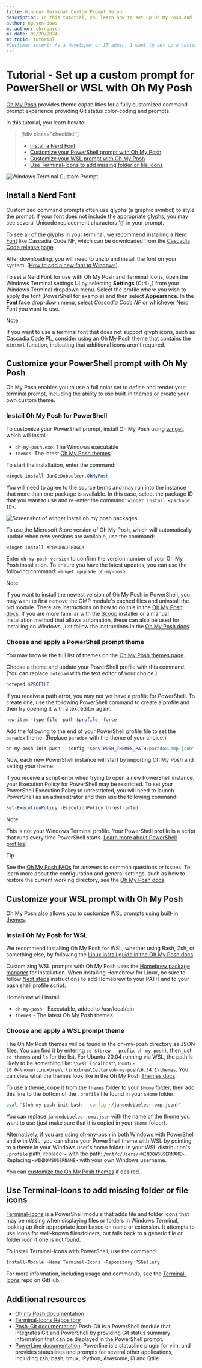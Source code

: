 ```yaml
---
title: Windows Terminal Custom Prompt Setup
description: In this tutorial, you learn how to set up Oh My Posh and Terminal-Icons in Windows Terminal.
author: nguyen-dows
ms.author: chrnguyen
ms.date: 09/20/2024
ms.topic: tutorial
#Customer intent: As a developer or IT admin, I want to set up a customized command line experience using Oh My Posh, Terminal-Icons, and posh-git in my Windows Terminal.
---
```


# Tutorial - Set up a custom prompt for PowerShell or WSL with Oh My Posh

[Oh My Posh](https://ohmyposh.dev) provides theme capabilities for a fully customized command prompt experience providing Git status color-coding and prompts.

In this tutorial, you learn how to:

> [!div class="checklist"]
>
> * [Install a Nerd Font](#install-a-nerd-font)
> * [Customize your PowerShell prompt with Oh My Posh](#customize-your-powershell-prompt-with-oh-my-posh)
> * [Customize your WSL prompt with Oh My Posh](#customize-your-wsl-prompt-with-oh-my-posh)
> * [Use Terminal-Icons to add missing folder or file icons](#use-terminal-icons-to-add-missing-folder-or-file-icons)

![Windows Terminal Custom Prompt](./../images/custom-prompt.png)

## Install a Nerd Font

Customized command prompts often use glyphs (a graphic symbol) to style the prompt. If your font does not include the appropriate glyphs, you may see several Unicode replacement characters '&#x25AF;' in your prompt. 

To see all of the glyphs in your terminal, we recommend installing a [Nerd Font](https://www.nerdfonts.com/font-downloads) like Cascadia Code NF, which can be downloaded from the [Cascadia Code release page](https://github.com/microsoft/cascadia-code/releases).

After downloading, you will need to unzip and install the font on your system. ([How to add a new font to Windows](https://support.microsoft.com/en-us/office/add-a-font-b7c5f17c-4426-4b53-967f-455339c564c1)).

To set a Nerd Font for use with Oh My Posh and Terminal Icons, open the Windows Terminal settings UI by selecting **Settings** (Ctrl+,) from your Windows Terminal dropdown menu. Select the profile where you wish to apply the font (PowerShell for example) and then select **Appearance**. In the **Font face** drop-down menu, select *Cascadia Code NF* or whichever Nerd Font you want to use.

> [!NOTE]
> If you want to use a terminal font that does not support glyph icons, such as [Cascadia Code PL](https://github.com/microsoft/cascadia-code/releases), consider using an Oh My Posh theme that contains the `minimal` function, indicating that additional icons aren't required.

## Customize your PowerShell prompt with Oh My Posh

Oh My Posh enables you to use a full color set to define and render your terminal prompt, including the ability to use built-in themes or create your own custom theme.

### Install Oh My Posh for PowerShell

To customize your PowerShell prompt, install Oh My Posh using [winget](/windows/package-manager/winget), which will install:

- `oh-my-posh.exe`: The Windows executable
- `themes`: The latest [Oh My Posh themes](https://ohmyposh.dev/docs/themes)

To start the installation, enter the command:

```powershell
winget install JanDeDobbeleer.OhMyPosh
```

You will need to agree to the source terms and may run into the instance that more than one package is available. In this case, select the package ID that you want to use and re-enter the command: `winget install <package ID>`.

![Screenshot of winget install oh my posh packages.](../images/oh-my-posh-winget.png)

To use the Microsoft Store version of Oh My Posh, which will automatically update when new versions are available, use the command:

```powershell
winget install XP8K0HKJFRXGCK
```

Enter `oh-my-posh version` to confirm the version number of your Oh My Posh installation. To ensure you have the latest updates, you can use the following command: `winget upgrade oh-my-posh`.

> [!NOTE]
> If you want to install the newest version of Oh My Posh in PowerShell, you may want to first remove the OMP module's cached files and uninstall the old module. There are instructions on how to do this in the [Oh My Posh docs](https://ohmyposh.dev/docs/migrating#migration-steps).
> If you are more familiar with the [Scoop](https://scoop.sh/) installer or a manual installation method that allows automation, these can also be used for installing on Windows, just follow the instructions in the [Oh My Posh docs](https://ohmyposh.dev/docs/installation/windows).

### Choose and apply a PowerShell prompt theme

You may browse the full list of themes on the [Oh My Posh themes page](https://ohmyposh.dev/docs/themes).

Choose a theme and update your PowerShell profile with this command. (You can replace `notepad` with the text editor of your choice.)

```powershell
notepad $PROFILE
```

If you receive a path error, you may not yet have a profile for PowerShell. To create one, use the following PowerShell command to create a profile and then try opening it with a text editor again.

```powershell
new-item -type file -path $profile -force
```

Add the following to the end of your PowerShell profile file to set the `paradox` theme. (Replace `paradox` with the theme of your choice.)

```powershell
oh-my-posh init pwsh --config "$env:POSH_THEMES_PATH\paradox.omp.json" | Invoke-Expression
```

Now, each new PowerShell instance will start by importing Oh My Posh and setting your theme.

If you receive a script error when trying to open a new PowerShell instance, your Execution Policy for PowerShell may be restricted. To set your PowerShell Execution Policy to unrestricted, you will need to launch PowerShell as an administrator and then use the following command:

```powershell
Set-ExecutionPolicy -ExecutionPolicy Unrestricted
```

> [!NOTE]
> This is not your Windows Terminal profile. Your PowerShell profile is a script that runs every time PowerShell starts. [Learn more about PowerShell profiles](/powershell/module/microsoft.powershell.core/about/about_profiles).

> [!TIP]
> See the [Oh My Posh FAQs](https://ohmyposh.dev/docs/faq/) for answers to common questions or issues. To learn more about the configuration and general settings, such as how to restore the current working directory, see the [Oh My Posh docs](https://ohmyposh.dev/docs/configuration/general#general-settings).

## Customize your WSL prompt with Oh My Posh

Oh My Posh also allows you to customize WSL prompts using [built-in themes](https://ohmyposh.dev/docs/themes).

### Install Oh My Posh for WSL

We recommend installing Oh My Posh for WSL, whether using Bash, Zsh, or something else, by following the [Linux install guide in the Oh My Posh docs](https://ohmyposh.dev/docs/installation/linux).

Customizing WSL prompts with Oh My Posh uses the [Homebrew package manager](https://brew.sh/) for installation. When installing Homebrew for Linux, be sure to follow [Next steps](https://docs.brew.sh/Homebrew-on-Linux#install) instructions to add Homebrew to your PATH and to your bash shell profile script.

Homebrew will install:

- `oh-my-posh` - Executable, added to /usr/local/bin
- `themes` - The latest Oh My Posh themes

### Choose and apply a WSL prompt theme

The Oh My Posh themes will be found in the oh-my-posh directory as JSON files. You can find it by entering `cd $(brew --prefix oh-my-posh)`, then just `cd themes` and `ls` for the list. For Ubuntu-20.04 running via WSL, the path is likely to be something like: `\\wsl.localhost\Ubuntu-20.04\home\linuxbrew\.linuxbrew\Cellar\oh-my-posh\6.34.1\themes`. You can view what the themes look like in the Oh My Posh [Themes docs](https://ohmyposh.dev/docs/themes).

To use a theme, copy it from the `themes` folder to your `$Home` folder, then add this line to the bottom of the `.profile` file found in your `$Home` folder:

```bash
eval "$(oh-my-posh init bash --config ~/jandedobbeleer.omp.json)"
```

You can replace `jandedobbeleer.omp.json` with the name of the theme you want to use (just make sure that it is copied in your `$Home` folder).

Alternatively, if you are using oh-my-posh in both Windows with PowerShell and with WSL, you can share your PowerShell theme with WSL by pointing to a theme in your Windows user's home folder. In your WSL distribution's `.profile` path, replace ~ with the path: `/mnt/c/Users/<WINDOWSUSERNAME>`. Replacing `<WINDOWSUSERNAME>` with your own Windows username.

<!-- To reference the theme directly from it's original folder rather than moving it to $Home, you can use:
eval "$(oh-my-posh --init --shell bash --config $(brew --prefix oh-my-posh)/themes/jandedobbeleer.omp.json)" -->

You can [customize the Oh My Posh themes](https://ohmyposh.dev/docs/installation/customize) if desired.

## Use Terminal-Icons to add missing folder or file icons

[Terminal-Icons](https://github.com/devblackops/Terminal-Icons) is a PowerShell module that adds file and folder icons that may be missing when displaying files or folders in Windows Terminal, looking up their appropriate icon based on name or extension. It attempts to use icons for well-known files/folders, but falls back to a generic file or folder icon if one is not found.

To install Terminal-Icons with PowerShell, use the command:

```powershell
Install-Module -Name Terminal-Icons -Repository PSGallery
```

For more information, including usage and commands, see the [Terminal-Icons](https://github.com/devblackops/Terminal-Icons) repo on GitHub.

## Additional resources

* [Oh my Posh documentation](https://ohmyposh.dev)
* [Terminal-Icons Repository](https://github.com/devblackops/Terminal-Icons)
* [Posh-Git documentation](https://github.com/dahlbyk/posh-git#overview): Posh-Git is a PowerShell module that integrates Git and PowerShell by providing Git status summary information that can be displayed in the PowerShell prompt.
* [PowerLine documentation](https://powerline.readthedocs.io/en/master/overview.html): Powerline is a statusline plugin for vim, and provides statuslines and prompts for several other applications, including zsh, bash, tmux, IPython, Awesome, i3 and Qtile.

